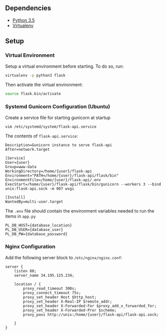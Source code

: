 ## Dependencies
-   [Python 3.5](https://python.org)
-   [Virtualenv](https://virtualenv.pypa.io)

## Setup
### Virtual Environment
Setup a virtual environment before starting. To do so, run:
```bash
virtualenv -p python3 flask
```

Then activate the virtual environment:
```bash
source flask.bin/activate
```

### Systemd Gunicorn Configuration (Ubuntu)

Create a service file for starting gunicorn at startup

```bash
vim /etc/systemd/system/flask-api.service
```

The contents of `flask-api.service`:

```
Description=Gunicorn instance to serve flask-api
After=network.target

[Service]
User={user}
Group=www-data
WorkingDirectory=/home/{user}/flask-api
Environment="PATH=/home/{user}/flask-api/flask/bin"
EnvironmentFile=/home/{user}/flask-api/.env
ExecStart=/home/{user}/flask-api/flask/bin/gunicorn --workers 3 --bind unix:flask-api.sock -m 007 wsgi

[Install]
WantedBy=multi-user.target 
```

The `.env` file should contain the environment variables needed to run the items in `app.py`

```
PL_DB_HOST={database_location}
PL_DB_USER={database_user}
PL_DB_PW={database_password}
```

### Nginx Configuration

Add the following server block to `/etc/nginx/nginx.conf`:

```
server {
    listen 80;
    server_name 34.195.125.234;
    
    location / { 
        proxy_read_timeout 300s;
        proxy_connect_timeout 75s;
        proxy_set_header Host $http_host;
        proxy_set_header X-Real-IP $remote_addr;
        proxy_set_header X-Forwarded-For $proxy_add_x_forwarded_for;
        proxy_set_header X-Forwarded-Pror $scheme;
        proxy_pass http://unix:/home/{user}/flask-api/flask-api.sock;
        
    }
}
```
